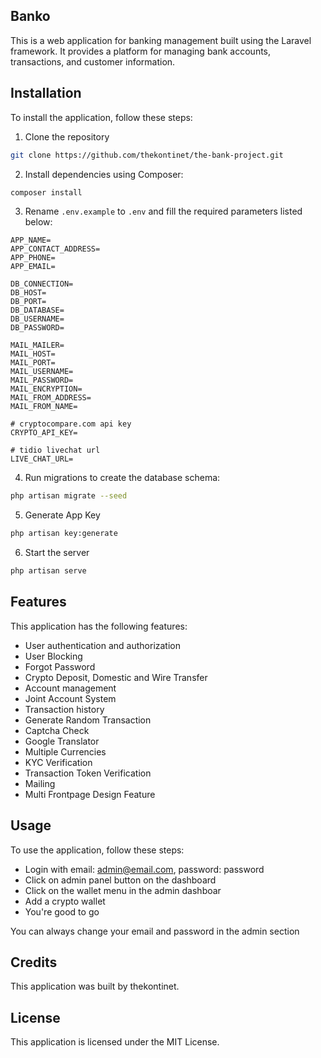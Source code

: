 ## Banko

This is a web application for banking management built using the Laravel framework. It provides a platform for managing bank accounts, transactions, and customer information.

## Installation
To install the application, follow these steps:

1. Clone the repository
```bash
git clone https://github.com/thekontinet/the-bank-project.git
```

2. Install dependencies using Composer:
```bash
composer install
```

3. Rename `.env.example` to `.env` and fill the required parameters listed below:
```env
APP_NAME=
APP_CONTACT_ADDRESS=
APP_PHONE=
APP_EMAIL=

DB_CONNECTION=
DB_HOST=
DB_PORT=
DB_DATABASE=
DB_USERNAME=
DB_PASSWORD=

MAIL_MAILER=
MAIL_HOST=
MAIL_PORT=
MAIL_USERNAME=
MAIL_PASSWORD=
MAIL_ENCRYPTION=
MAIL_FROM_ADDRESS=
MAIL_FROM_NAME=

# cryptocompare.com api key
CRYPTO_API_KEY=

# tidio livechat url
LIVE_CHAT_URL=
```

4. Run migrations to create the database schema:
```bash
php artisan migrate --seed
```

5. Generate App Key
```bash
php artisan key:generate
```

6. Start the server
```bash
php artisan serve
```

## Features
This application has the following features:

- User authentication and authorization
- User Blocking
- Forgot Password
- Crypto Deposit, Domestic and Wire Transfer
- Account management
- Joint Account System
- Transaction history
- Generate Random Transaction
- Captcha Check
- Google Translator
- Multiple Currencies
- KYC Verification
- Transaction Token Verification
- Mailing
- Multi Frontpage Design Feature

## Usage
To use the application, follow these steps:

- Login with email: admin@email.com, password: password
- Click on admin panel button on the dashboard
- Click on the wallet menu in the admin dashboar
- Add a crypto wallet
- You're good to go

You can always change your email and password in the admin section

## Credits
This application was built by thekontinet.

## License
This application is licensed under the MIT License.
